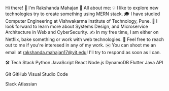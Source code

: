 
Hi there! 👋  I'm Rakshanda Mahajan
👨 All about me:
💡  I like to explore new technologies try to create something using MERN stack.
🎓  I have studied Computer Engineering at Vishwakarma Institute of Technology, Pune.
🌱  I look forward to learn more about Systems Design, and Microservice Architecture in Web and CyberSecurity.
✍️  In my free time, I am either on Netflix, bake something or work with web technologies.
💬  Feel free to reach out to me if you're interesed in any of my work.
✉️  You can shoot me an email at rakshanda.mahajan17@vit.edu! I'll try to respond as soon as I can.

🛠  Tech Stack
Python  JavaScript  React  Node.js  DynamoDB  Flutter  Java API

Git  GitHub  Visual Studio Code 

Slack  Atlassian 

 


  


